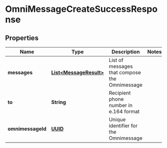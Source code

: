 
# OmniMessageCreateSuccessResponse

## Properties
Name | Type | Description | Notes
------------ | ------------- | ------------- | -------------
**messages** | [**List&lt;MessageResult&gt;**](MessageResult.md) | List of messages that compose the Omnimessage | 
**to** | **String** | Recipient phone number in e.164 format | 
**omnimessageId** | [**UUID**](UUID.md) | Unique identifier for the Omnimessage | 



